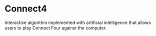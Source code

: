 # Connect4
Interactive algorithm implemented with artificial intelligence that allows users to play Connect Four against the computer.
